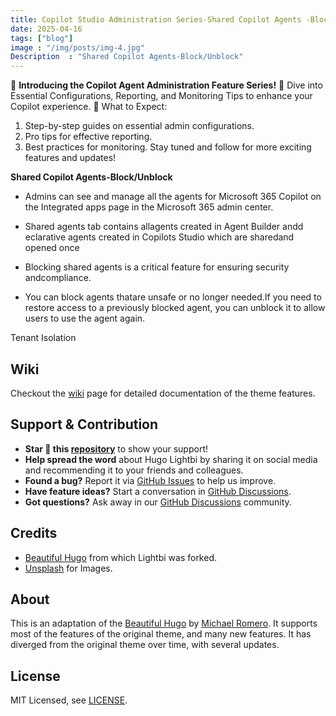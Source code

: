 ```yaml
---
title: Copilot Studio Administration Series-Shared Copilot Agents -Block/Unblock
date: 2025-04-16
tags: ["blog"]
image : "/img/posts/img-4.jpg"
Description  : "Shared Copilot Agents-Block/Unblock"
---
```

🚀 **Introducing the Copilot Agent Administration Feature Series!** 🚀
Dive into Essential Configurations, Reporting, and Monitoring Tips to enhance your Copilot experience.
🔧 What to Expect:
1. Step-by-step guides on essential admin configurations.
2. Pro tips for effective reporting.
3. Best practices for monitoring.
Stay tuned and follow for more exciting features and updates!

**Shared Copilot Agents-Block/Unblock**
* Admins can see and manage all the agents for Microsoft 365 Copilot on the Integrated apps page in the Microsoft 365 admin center.

* Shared agents tab contains allagents created in Agent Builder andd eclarative agents created in Copilots Studio which are sharedand opened once
* Blocking shared agents is a critical feature for ensuring security andcompliance. 
* You can block agents thatare unsafe or no longer needed.If you need to restore access to a previously blocked agent, you can unblock it to allow users to use the agent again.





Tenant Isolation
## Wiki

Checkout the [wiki](https://github.com/binokochumolvarghese/lightbi-hugo/wiki) page for detailed documentation of the theme features.

## Support & Contribution

- **Star 🌟 this [repository](https://github.com/binokochumolvarghese/lightbi-hugo)** to show your support!
- **Help spread the word** about Hugo Lightbi by sharing it on social media and recommending it to your friends and colleagues.
- **Found a bug?** Report it via [GitHub Issues](https://github.com/binokochumolvarghese/lightbi-hugo/issues/new) to help us improve.
- **Have feature ideas?** Start a conversation in [GitHub Discussions](https://github.com/binokochumolvarghese/lightbi-hugo/discussions).
- **Got questions?** Ask away in our [GitHub Discussions](https://github.com/binokochumolvarghese/lightbi-hugo/discussions) community.

## Credits

- [Beautiful Hugo](https://github.com/halogenica/beautifulhugo) from which Lightbi was forked.
- [Unsplash](https://unsplash.com/) for Images.

## About

This is an adaptation of the [Beautiful Hugo](https://github.com/halogenica/beautifulhugo) by [Michael Romero](https://github.com/halogenica). It supports most of the features of the original theme, and many new features. It has diverged from the original theme over time, with several updates.

## License

MIT Licensed, see [LICENSE](https://github.com/binokochumolvarghese/lightbi-hugo/blob/master/LICENSE).



